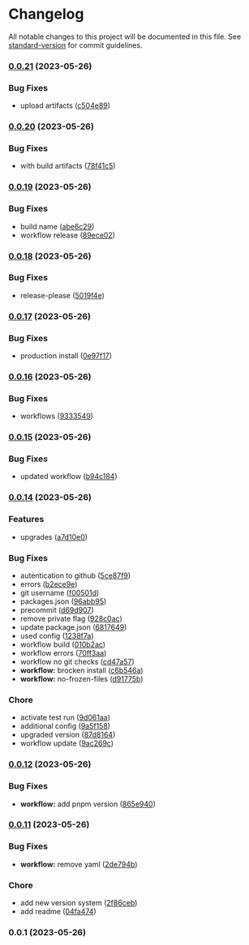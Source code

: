 # Changelog

All notable changes to this project will be documented in this file. See [standard-version](https://github.com/conventional-changelog/standard-version) for commit guidelines.

### [0.0.21](https://github.com/mokkapps/changelog-generator-demo/compare/v0.0.20...v0.0.21) (2023-05-26)


### Bug Fixes

* upload artifacts ([c504e89](https://github.com/mokkapps/changelog-generator-demo/commits/c504e89b79a76d9777861bc9ae5b106dd74b31e0))

### [0.0.20](https://github.com/mokkapps/changelog-generator-demo/compare/v0.0.19...v0.0.20) (2023-05-26)


### Bug Fixes

* with build artifacts ([78f41c5](https://github.com/mokkapps/changelog-generator-demo/commits/78f41c5ad24c8931c721ddff9ca6880539619aa4))

### [0.0.19](https://github.com/mokkapps/changelog-generator-demo/compare/v0.0.18...v0.0.19) (2023-05-26)


### Bug Fixes

* build name ([abe6c29](https://github.com/mokkapps/changelog-generator-demo/commits/abe6c292bc0d2dd7ff0047233dadda8222649c1f))
* workflow release ([89ece02](https://github.com/mokkapps/changelog-generator-demo/commits/89ece02ae80ecfaa4a49bf68f2ea81e3784dd3e9))

### [0.0.18](https://github.com/mokkapps/changelog-generator-demo/compare/v0.0.17...v0.0.18) (2023-05-26)


### Bug Fixes

* release-please ([5019f4e](https://github.com/mokkapps/changelog-generator-demo/commits/5019f4e5a88b80582c2c79e2633497b965d190f0))

### [0.0.17](https://github.com/mokkapps/changelog-generator-demo/compare/v0.0.16...v0.0.17) (2023-05-26)


### Bug Fixes

* production install ([0e97f17](https://github.com/mokkapps/changelog-generator-demo/commits/0e97f174760ef3bdb353f29a70c945a662b62417))

### [0.0.16](https://github.com/mokkapps/changelog-generator-demo/compare/v0.0.15...v0.0.16) (2023-05-26)


### Bug Fixes

* workflows ([9333549](https://github.com/mokkapps/changelog-generator-demo/commits/933354963e76373fc740a00a3de8e939647b6d24))

### [0.0.15](https://github.com/mokkapps/changelog-generator-demo/compare/v0.0.14...v0.0.15) (2023-05-26)


### Bug Fixes

* updated workflow ([b94c184](https://github.com/mokkapps/changelog-generator-demo/commits/b94c18457c3bcc9909cbd43c32cec84c9c2cccf4))

### [0.0.14](https://github.com/mokkapps/changelog-generator-demo/compare/v0.0.12...v0.0.14) (2023-05-26)


### Features

* upgrades ([a7d10e0](https://github.com/mokkapps/changelog-generator-demo/commits/a7d10e0b65b8b9bd48fa20e46899d72e2c93efe0))


### Bug Fixes

* autentication to github ([5ce87f9](https://github.com/mokkapps/changelog-generator-demo/commits/5ce87f9afdb833bec11caf3ae0e70eaaf8f6958f))
* errors ([b2ece9e](https://github.com/mokkapps/changelog-generator-demo/commits/b2ece9e487bff0508fec3f24b4df4549ba15868c))
* git username ([f00501d](https://github.com/mokkapps/changelog-generator-demo/commits/f00501d6fd1958276fff7eb53ec9f1adfe04069b))
* packages.json ([96abb95](https://github.com/mokkapps/changelog-generator-demo/commits/96abb9573081a24a3ea4e7f2ca207828facfeec4))
* precommit ([d69d907](https://github.com/mokkapps/changelog-generator-demo/commits/d69d9076219a86e2269e6c5b8aa16186fd96344c))
* remove private flag ([928c0ac](https://github.com/mokkapps/changelog-generator-demo/commits/928c0ac8824b14f2a39bec80dabfe9086128fbfd))
* update package.json ([6817649](https://github.com/mokkapps/changelog-generator-demo/commits/6817649ae16fe1c95bf294fb86bc2be7ad7ab3ef))
* used config ([1238f7a](https://github.com/mokkapps/changelog-generator-demo/commits/1238f7a946b6ace8c248fc2133d9d8a19b5ef902))
* workflow build ([010b2ac](https://github.com/mokkapps/changelog-generator-demo/commits/010b2ac0837d90fc3231bb2ae3772bb496bb26bd))
* workflow errors ([70ff3aa](https://github.com/mokkapps/changelog-generator-demo/commits/70ff3aa189675eb554deafc3bc9d12f6df3418d3))
* workflow no git checks ([cd47a57](https://github.com/mokkapps/changelog-generator-demo/commits/cd47a57c117e78d64602706b950cc168de378f24))
* **workflow:** brocken install ([c6b546a](https://github.com/mokkapps/changelog-generator-demo/commits/c6b546a016ff77435289246c5afcf0ab1ae9dcb3))
* **workflow:** no-frozen-files ([d91775b](https://github.com/mokkapps/changelog-generator-demo/commits/d91775b38ea4642d5ebd92f4f7f7f4a8cb8ec907))


### Chore

* activate test run ([9d061aa](https://github.com/mokkapps/changelog-generator-demo/commits/9d061aa1066daa16dd43c2ab6f02b527487ac635))
* additional config ([9a5f158](https://github.com/mokkapps/changelog-generator-demo/commits/9a5f1589ee3161163e6023660fe79df8d55388b8))
* upgraded version ([87d8164](https://github.com/mokkapps/changelog-generator-demo/commits/87d8164a54fdade9cba365f8030f3fdc35be7e02))
* workflow update ([9ac269c](https://github.com/mokkapps/changelog-generator-demo/commits/9ac269cc690ec081bd06a35eac787cc84553cc73))

### [0.0.12](https://github.com/mokkapps/changelog-generator-demo/compare/v0.0.11...v0.0.12) (2023-05-26)


### Bug Fixes

* **workflow:** add pnpm version ([865e940](https://github.com/mokkapps/changelog-generator-demo/commits/865e9407c00fc6087f5bd79b7b02f8d7bf3a6640))

### [0.0.11](https://github.com/mokkapps/changelog-generator-demo/compare/v0.0.1...v0.0.11) (2023-05-26)


### Bug Fixes

* **workflow:** remove yaml ([2de794b](https://github.com/mokkapps/changelog-generator-demo/commits/2de794bedfbfe242a43668d730b5e429c1880865))


### Chore

* add new version system ([2f86ceb](https://github.com/mokkapps/changelog-generator-demo/commits/2f86cebc837d4da5fdfcdb05e73f2444f5eb114b))
* add readme ([04fa474](https://github.com/mokkapps/changelog-generator-demo/commits/04fa47421a66ce48228829583b21759cb74d9513))

### 0.0.1 (2023-05-26)
